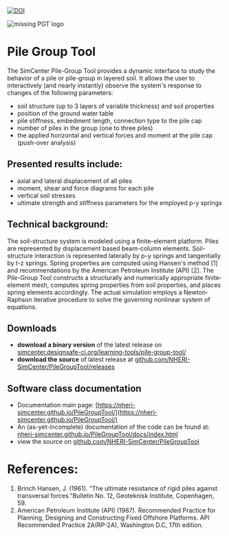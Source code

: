 [![DOI](https://zenodo.org/badge/DOI/10.5281/zenodo.1410668.svg)](https://doi.org/10.5281/zenodo.1410668)

![missing PGT logo][logo]

[logo]: https://nheri-simcenter.github.io/PileGroupTool/docs/NHERI-PGT-Icon.png "Pile Group Tool Logo"

# Pile Group Tool

The SimCenter Pile-Group Tool provides a dynamic interface to study the behavior of a pile or pile-group in layered soil. It allows the user to interactively (and nearly instantly) observe the system's response to changes of the following parameters:

* soil structure (up to 3 layers of variable thickness) and soil properties
* position of the ground water table
* pile stiffness, embedment length, connection type to the pile cap
* number of piles in the group (one to three piles)
* the applied horizontal and vertical forces and moment at the pile cap (push-over analysis)

## Presented results include:

* axial and lateral displacement of all piles
* moment, shear and force diagrams for each pile
* vertical soil stresses
* ultimate strength and stiffness parameters for the employed p-y springs

## Technical background:

The soil-structure system is modeled using a finite-element platform. Piles are represented by displacement based beam-column elements. Soil-structure interaction is represented laterally by p-y springs and tangentially by t-z springs. Spring properties are computed using Hansen's method [1] and recommendations by the American Petroleum Institute (API) [2]. The Pile-Group Tool constructs a structurally and numerically appropriate finite-element mesh, computes spring properties from soil properties, and places spring elements accordingly. The actual simulation employs a Newton-Raphson iterative procedure to solve the governing nonlinear system of equations.

## Downloads

* __download a binary version__ of the latest release on [simcenter.designsafe-ci.org/learning-tools/pile-group-tool/](https://simcenter.designsafe-ci.org/learning-tools/pile-group-tool/)
* __download the source__ of latest release at [github.com/NHERI-SimCenter/PileGroupTool/releases](https://github.com/NHERI-SimCenter/PileGroupTool/releases)

## Software class documentation

* Documentation main page: [https://nheri-simcenter.github.io/PileGroupTool/](https://nheri-simcenter.github.io/PileGroupTool/)
* An (as-yet-incomplete) documentation of the code can be found at: [nheri-simcenter.github.io/PileGroupTool/docs/index.html](https://nheri-simcenter.github.io/PileGroupTool/docs/index.html)
* view the source on [github.com/NHERI-SimCenter/PileGroupTool](https://github.com/NHERI-SimCenter/PileGroupTool)

# References:

1. Brinch Hansen, J. (1961). “The ultimate resistance of rigid piles against transversal forces.”Bulletin No. 12, Geoteknisk Institute, Copenhagen, 59.
2. American Petroleum Institute (API) (1987). Recommended Practice for Planning, Designing and Constructing Fixed Offshore Platforms. API Recommended Practice 2A(RP-2A), Washington D.C, 17th edition.
